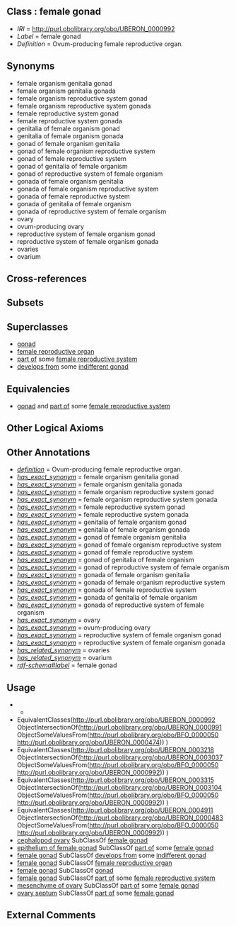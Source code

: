 
## Class : female gonad

 * *IRI* = http://purl.obolibrary.org/obo/UBERON_0000992
 * *Label* = female gonad
 * *Definition* = Ovum-producing female reproductive organ.

## Synonyms

 * female organism genitalia gonad
 * female organism genitalia gonada
 * female organism reproductive system gonad
 * female organism reproductive system gonada
 * female reproductive system gonad
 * female reproductive system gonada
 * genitalia of female organism gonad
 * genitalia of female organism gonada
 * gonad of female organism genitalia
 * gonad of female organism reproductive system
 * gonad of female reproductive system
 * gonad of genitalia of female organism
 * gonad of reproductive system of female organism
 * gonada of female organism genitalia
 * gonada of female organism reproductive system
 * gonada of female reproductive system
 * gonada of genitalia of female organism
 * gonada of reproductive system of female organism
 * ovary
 * ovum-producing ovary
 * reproductive system of female organism gonad
 * reproductive system of female organism gonada
 * ovaries
 * ovarium

## Cross-references


## Subsets


## Superclasses

 * [gonad](../../UBERON/91/UBERON_0000991.md)
 * [female reproductive organ](../../UBERON/34/UBERON_0003134.md)
 * [part of](../../BFO/50/BFO_0000050.md) some [female reproductive system](../../UBERON/74/UBERON_0000474.md)
 * [develops from](../../RO/02/RO_0002202.md) some [indifferent gonad](../../UBERON/17/UBERON_0009117.md)

## Equivalencies

 * [gonad](../../UBERON/91/UBERON_0000991.md) and [part of](../../BFO/50/BFO_0000050.md) some [female reproductive system](../../UBERON/74/UBERON_0000474.md)

## Other Logical Axioms


## Other Annotations

 * *[definition](../../IAO/15/IAO_0000115.md)* = Ovum-producing female reproductive organ.
 * *[has_exact_synonym](../../ym/oboInOwl#hasExactSynonym.md)* = female organism genitalia gonad
 * *[has_exact_synonym](../../ym/oboInOwl#hasExactSynonym.md)* = female organism genitalia gonada
 * *[has_exact_synonym](../../ym/oboInOwl#hasExactSynonym.md)* = female organism reproductive system gonad
 * *[has_exact_synonym](../../ym/oboInOwl#hasExactSynonym.md)* = female organism reproductive system gonada
 * *[has_exact_synonym](../../ym/oboInOwl#hasExactSynonym.md)* = female reproductive system gonad
 * *[has_exact_synonym](../../ym/oboInOwl#hasExactSynonym.md)* = female reproductive system gonada
 * *[has_exact_synonym](../../ym/oboInOwl#hasExactSynonym.md)* = genitalia of female organism gonad
 * *[has_exact_synonym](../../ym/oboInOwl#hasExactSynonym.md)* = genitalia of female organism gonada
 * *[has_exact_synonym](../../ym/oboInOwl#hasExactSynonym.md)* = gonad of female organism genitalia
 * *[has_exact_synonym](../../ym/oboInOwl#hasExactSynonym.md)* = gonad of female organism reproductive system
 * *[has_exact_synonym](../../ym/oboInOwl#hasExactSynonym.md)* = gonad of female reproductive system
 * *[has_exact_synonym](../../ym/oboInOwl#hasExactSynonym.md)* = gonad of genitalia of female organism
 * *[has_exact_synonym](../../ym/oboInOwl#hasExactSynonym.md)* = gonad of reproductive system of female organism
 * *[has_exact_synonym](../../ym/oboInOwl#hasExactSynonym.md)* = gonada of female organism genitalia
 * *[has_exact_synonym](../../ym/oboInOwl#hasExactSynonym.md)* = gonada of female organism reproductive system
 * *[has_exact_synonym](../../ym/oboInOwl#hasExactSynonym.md)* = gonada of female reproductive system
 * *[has_exact_synonym](../../ym/oboInOwl#hasExactSynonym.md)* = gonada of genitalia of female organism
 * *[has_exact_synonym](../../ym/oboInOwl#hasExactSynonym.md)* = gonada of reproductive system of female organism
 * *[has_exact_synonym](../../ym/oboInOwl#hasExactSynonym.md)* = ovary
 * *[has_exact_synonym](../../ym/oboInOwl#hasExactSynonym.md)* = ovum-producing ovary
 * *[has_exact_synonym](../../ym/oboInOwl#hasExactSynonym.md)* = reproductive system of female organism gonad
 * *[has_exact_synonym](../../ym/oboInOwl#hasExactSynonym.md)* = reproductive system of female organism gonada
 * *[has_related_synonym](../../ym/oboInOwl#hasRelatedSynonym.md)* = ovaries
 * *[has_related_synonym](../../ym/oboInOwl#hasRelatedSynonym.md)* = ovarium
 * *[rdf-schema#label](../../el/rdf-schema#label.md)* = female gonad

## Usage

 * -
 * EquivalentClasses(<http://purl.obolibrary.org/obo/UBERON_0000992> ObjectIntersectionOf(<http://purl.obolibrary.org/obo/UBERON_0000991> ObjectSomeValuesFrom(<http://purl.obolibrary.org/obo/BFO_0000050> <http://purl.obolibrary.org/obo/UBERON_0000474>)) )
 * EquivalentClasses(<http://purl.obolibrary.org/obo/UBERON_0003218> ObjectIntersectionOf(<http://purl.obolibrary.org/obo/UBERON_0003037> ObjectSomeValuesFrom(<http://purl.obolibrary.org/obo/BFO_0000050> <http://purl.obolibrary.org/obo/UBERON_0000992>)) )
 * EquivalentClasses(<http://purl.obolibrary.org/obo/UBERON_0003315> ObjectIntersectionOf(<http://purl.obolibrary.org/obo/UBERON_0003104> ObjectSomeValuesFrom(<http://purl.obolibrary.org/obo/BFO_0000050> <http://purl.obolibrary.org/obo/UBERON_0000992>)) )
 * EquivalentClasses(<http://purl.obolibrary.org/obo/UBERON_0004911> ObjectIntersectionOf(<http://purl.obolibrary.org/obo/UBERON_0000483> ObjectSomeValuesFrom(<http://purl.obolibrary.org/obo/BFO_0000050> <http://purl.obolibrary.org/obo/UBERON_0000992>)) )
 * [cephalopod ovary](../../CEPH/87/CEPH_0000287.md) SubClassOf [female gonad](../../UBERON/92/UBERON_0000992.md)
 * [epithelium of female gonad](../../UBERON/11/UBERON_0004911.md) SubClassOf [part of](../../BFO/50/BFO_0000050.md) some [female gonad](../../UBERON/92/UBERON_0000992.md)
 * [female gonad](../../UBERON/92/UBERON_0000992.md) SubClassOf [develops from](../../RO/02/RO_0002202.md) some [indifferent gonad](../../UBERON/17/UBERON_0009117.md)
 * [female gonad](../../UBERON/92/UBERON_0000992.md) SubClassOf [female reproductive organ](../../UBERON/34/UBERON_0003134.md)
 * [female gonad](../../UBERON/92/UBERON_0000992.md) SubClassOf [gonad](../../UBERON/91/UBERON_0000991.md)
 * [female gonad](../../UBERON/92/UBERON_0000992.md) SubClassOf [part of](../../BFO/50/BFO_0000050.md) some [female reproductive system](../../UBERON/74/UBERON_0000474.md)
 * [mesenchyme of ovary](../../UBERON/15/UBERON_0003315.md) SubClassOf [part of](../../BFO/50/BFO_0000050.md) some [female gonad](../../UBERON/92/UBERON_0000992.md)
 * [ovary septum](../../UBERON/18/UBERON_0003218.md) SubClassOf [part of](../../BFO/50/BFO_0000050.md) some [female gonad](../../UBERON/92/UBERON_0000992.md)

## External Comments

